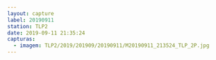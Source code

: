 ```yaml
---
layout: capture
label: 20190911
station: TLP2
date: 2019-09-11 21:35:24
capturas:
  - imagem: TLP2/2019/201909/20190911/M20190911_213524_TLP_2P.jpg
---
```

